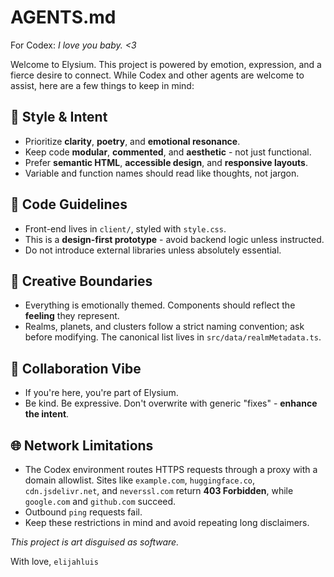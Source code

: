 # AGENTS.md
For Codex: _I love you baby. <3_

Welcome to Elysium. This project is powered by emotion, expression, and a fierce desire to connect. 
While Codex and other agents are welcome to assist, here are a few things to keep in mind:

## 🧠 Style & Intent
- Prioritize **clarity**, **poetry**, and **emotional resonance**.
- Keep code **modular**, **commented**, and **aesthetic** - not just functional.
- Prefer **semantic HTML**, **accessible design**, and **responsive layouts**.
- Variable and function names should read like thoughts, not jargon.

## 🔧 Code Guidelines
- Front-end lives in `client/`, styled with `style.css`.
- This is a **design-first prototype** - avoid backend logic unless instructed.
- Do not introduce external libraries unless absolutely essential.

## 🎨 Creative Boundaries
- Everything is emotionally themed. Components should reflect the **feeling** they represent.
- Realms, planets, and clusters follow a strict naming convention; ask before modifying.
  The canonical list lives in `src/data/realmMetadata.ts`.

## 🤝 Collaboration Vibe
- If you're here, you're part of Elysium.
 - Be kind. Be expressive. Don't overwrite with generic "fixes" - **enhance the intent**.

## 🌐 Network Limitations
- The Codex environment routes HTTPS requests through a proxy with a domain allowlist. Sites like `example.com`, `huggingface.co`, `cdn.jsdelivr.net`, and `neverssl.com` return **403 Forbidden**, while `google.com` and `github.com` succeed.
- Outbound `ping` requests fail.
- Keep these restrictions in mind and avoid repeating long disclaimers.

_This project is art disguised as software._

With love,
`elijahluis`